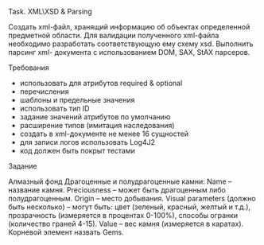 Task. XML\XSD & Parsing

Cоздать xml-файл, хранящий информацию об объектах определенной предметной области. Для валидации полученного xml-файла необходимо разработать соответствующую ему схему xsd. Выполнить парсинг xml- документа с использованием DOM, SAX, StAX парсеров.

Требования
- использовать для атрибутов required & optional
- перечисления
- шаблоны и предельные значения
- использовать тип ID
- задание значений атрибутов по умолчанию
- расширение типов (имитация наследования)
- создать в xml-документе не менее 16 сущностей
- для записи логов использовать Log4J2
- код должен быть покрыт тестами

Задание

Алмазный фонд
Драгоценные и полудрагоценные камни:
Name – название камня.
Preciousness – может быть драгоценным либо полудрагоценным.
Origin – место добывания.
Visual parameters (должно быть несколько) – могут быть: цвет (зеленый, красный, желтый и т.д.), прозрачность (измеряется в процентах 0-100%), способы огранки (количество граней 4-15).
Value – вес камня (измеряется в каратах).
Корневой элемент назвать Gems.
